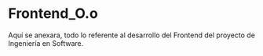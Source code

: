 # Frontend_O.o
Aquí se anexara, todo lo referente al desarrollo del Frontend del proyecto de Ingeniería en Software.
